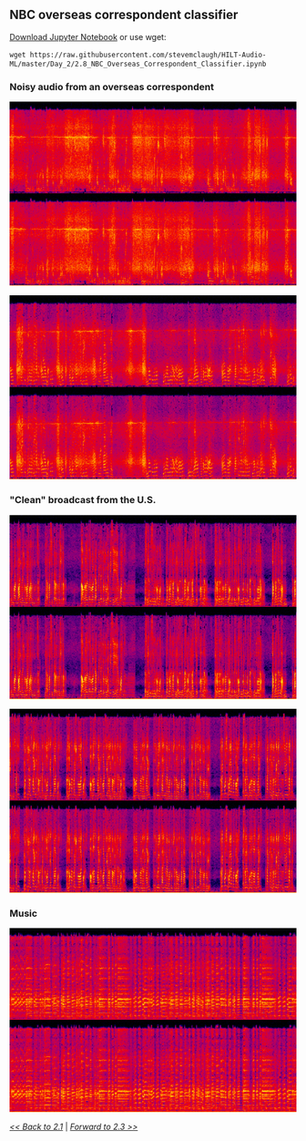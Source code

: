
## NBC overseas correspondent classifier



[Download Jupyter Notebook](https://raw.githubusercontent.com/stevemclaugh/HILT-Audio-ML/master/Day_2/2.8_NBC_Overseas_Correspondent_Classifier.ipynb) or use wget:

```
wget https://raw.githubusercontent.com/stevemclaugh/HILT-Audio-ML/master/Day_2/2.8_NBC_Overseas_Correspondent_Classifier.ipynb
```





### Noisy audio from an overseas correspondent

![](img/CBD-440606_NBC0330-News.mp3.0037_noisy_clip_small.png)

![](img/CBD-440606_NBC0330-News.mp3.0060_noisy_clip_small.png)


### "Clean" broadcast from the U.S.

![](img/CBD-440606_NBC1615-News.mp3.0010zz_clean_clip_small.png)

![](img/CBD-440607_NBC0700-News.mp3.0005zz.clean_clip_small.png)


### Music

![](img/CBD-440606_NBC0930-NewsandNBCOrchestra.mp3.0009zz_music_clip_small.png)



[*<< Back to 2.1*](2.2.md) | [*Forward to 2.3 >>*](2.4.md)
